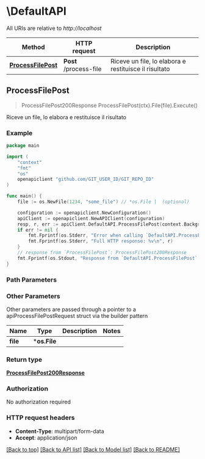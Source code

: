 # \DefaultAPI

All URIs are relative to *http://localhost*

Method | HTTP request | Description
------------- | ------------- | -------------
[**ProcessFilePost**](DefaultAPI.md#ProcessFilePost) | **Post** /process-file | Riceve un file, lo elabora e restituisce il risultato



## ProcessFilePost

> ProcessFilePost200Response ProcessFilePost(ctx).File(file).Execute()

Riceve un file, lo elabora e restituisce il risultato

### Example

```go
package main

import (
	"context"
	"fmt"
	"os"
	openapiclient "github.com/GIT_USER_ID/GIT_REPO_ID"
)

func main() {
	file := os.NewFile(1234, "some_file") // *os.File |  (optional)

	configuration := openapiclient.NewConfiguration()
	apiClient := openapiclient.NewAPIClient(configuration)
	resp, r, err := apiClient.DefaultAPI.ProcessFilePost(context.Background()).File(file).Execute()
	if err != nil {
		fmt.Fprintf(os.Stderr, "Error when calling `DefaultAPI.ProcessFilePost``: %v\n", err)
		fmt.Fprintf(os.Stderr, "Full HTTP response: %v\n", r)
	}
	// response from `ProcessFilePost`: ProcessFilePost200Response
	fmt.Fprintf(os.Stdout, "Response from `DefaultAPI.ProcessFilePost`: %v\n", resp)
}
```

### Path Parameters



### Other Parameters

Other parameters are passed through a pointer to a apiProcessFilePostRequest struct via the builder pattern


Name | Type | Description  | Notes
------------- | ------------- | ------------- | -------------
 **file** | ***os.File** |  | 

### Return type

[**ProcessFilePost200Response**](ProcessFilePost200Response.md)

### Authorization

No authorization required

### HTTP request headers

- **Content-Type**: multipart/form-data
- **Accept**: application/json

[[Back to top]](#) [[Back to API list]](../README.md#documentation-for-api-endpoints)
[[Back to Model list]](../README.md#documentation-for-models)
[[Back to README]](../README.md)

